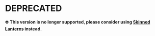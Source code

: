 # DEPRECATED
⛔️ <b>This version is no longer supported, please consider using <a href="https://github.com/lazysteven/skinned_lanterns">Skinned Lanterns</a> instead.<b/>
